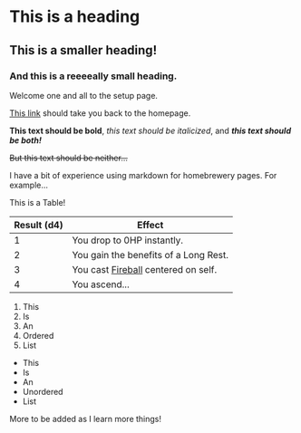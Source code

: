 # This is a heading
## This is a smaller heading!
### And this is a reeeeally small heading.

Welcome one and all to the setup page.

[This link](http://lucinder.github.io/bimd233) should take you back to the homepage.

**This text should be bold**, *this text should be italicized*, and ***this text should be both!***

~~But this text should be neither...~~


I have a bit of experience using markdown for homebrewery pages. For example...

This is a Table!

Result (d4) | Effect
------------ | -------------
1 | You drop to 0HP instantly.
2 | You gain the benefits of a Long Rest.
3 | You cast [Fireball](http://dnd5e.wikidot.com/spell:fireball) centered on self.
4 | You ascend...

1. This
2. Is
3. An
4. Ordered
5. List

- This
- Is
- An
- Unordered 
- List

More to be added as I learn more things!
